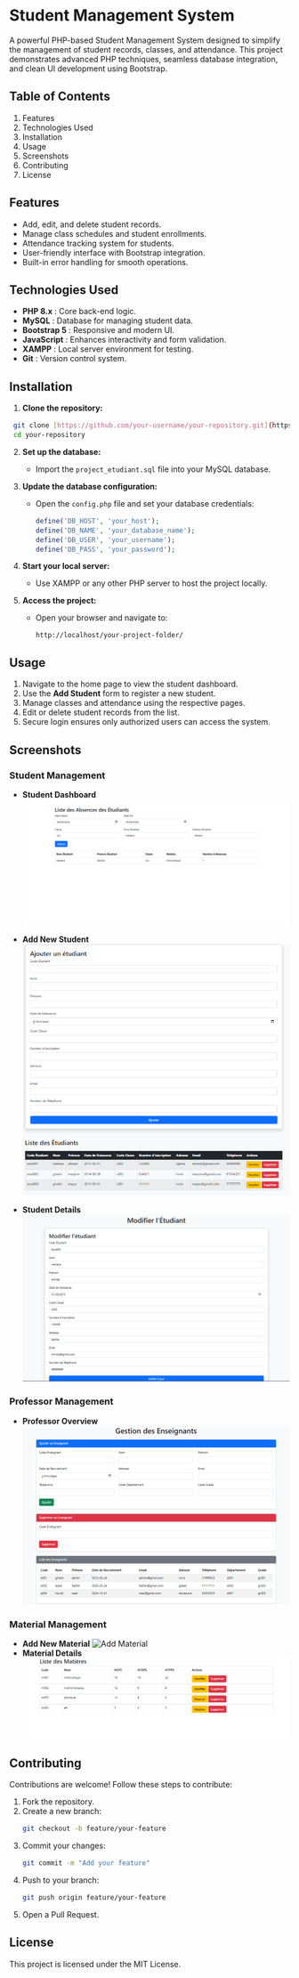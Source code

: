 # Student Management System

A powerful PHP-based Student Management System designed to simplify the management of student records, classes, and attendance. This project demonstrates advanced PHP techniques, seamless database integration, and clean UI development using Bootstrap.

## Table of Contents

1. Features
2. Technologies Used
3. Installation
4. Usage
5. Screenshots
6. Contributing
7. License

## Features

* Add, edit, and delete student records.
* Manage class schedules and student enrollments.
* Attendance tracking system for students.
* User-friendly interface with Bootstrap integration.
* Built-in error handling for smooth operations.

## **Technologies Used**
- **PHP 8.x** <i class="fab fa-php"></i>: Core back-end logic.
- **MySQL** <i class="fas fa-database"></i>: Database for managing student data.
- **Bootstrap 5** <i class="fab fa-bootstrap"></i>: Responsive and modern UI.
- **JavaScript** <i class="fab fa-js-square"></i>: Enhances interactivity and form validation.
- **XAMPP** <i class="fab fa-xampp"></i>: Local server environment for testing.
- **Git** <i class="fab fa-git-alt"></i>: Version control system.

## Installation

1. **Clone the repository:**
  ``` bash
   git clone [https://github.com/your-username/your-repository.git](https://github.com/your-username/your-repository.git)
   cd your-repository
```

2.  **Set up the database:**

      - Import the `project_etudiant.sql` file into your MySQL database.

3.  **Update the database configuration:**

      - Open the `config.php` file and set your database credentials:
        ```php
        define('DB_HOST', 'your_host');
        define('DB_NAME', 'your_database_name');
        define('DB_USER', 'your_username');
        define('DB_PASS', 'your_password');
        ```

4.  **Start your local server:**

      - Use XAMPP or any other PHP server to host the project locally.

5.  **Access the project:**

      - Open your browser and navigate to:
        ```
        http://localhost/your-project-folder/
        ```

## Usage

1.  Navigate to the home page to view the student dashboard.
2.  Use the **Add Student** form to register a new student.
3.  Manage classes and attendance using the respective pages.
4.  Edit or delete student records from the list.
5.  Secure login ensures only authorized users can access the system.

## Screenshots

### Student Management

  - **Student Dashboard**
    ![Student Dashboard](studentscreen3.png)
    
  - **Add New Student**
    ![Add Student Screen](studentscreen2.png)
    
  - **Student Details**
    ![Student Details](studentscreen1.png)

### Professor Management

  - **Professor Overview**
    ![Professor Management](professor.png)

###  Material Management

  - **Add New Material**
    ![Add Material](meterial3.png)
  - **Material Details**
    ![Material Details](material1.png)

## Contributing

Contributions are welcome\! Follow these steps to contribute:

1.  Fork the repository.
2.  Create a new branch:
    ```bash
    git checkout -b feature/your-feature
    ```
3.  Commit your changes:
    ```bash
    git commit -m "Add your feature"
    ```
4.  Push to your branch:
    ```bash
    git push origin feature/your-feature
    ```
5.  Open a Pull Request.

## License

This project is licensed under the MIT License.


